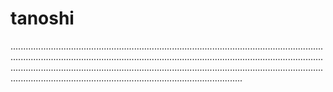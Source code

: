 # tanoshi

................................................................................................................................................................................................................................................................................................................................................................................................................................................................................